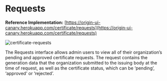 # Requests
**Reference Implementation:** [https://origin-ui-canary.herokuapp.com/certificate/requests](https://origin-ui-canary.herokuapp.com/certificate/requests)

![certificate-requests](images/certificates/certificate-requests.png)

The Requests interface allows admin users to view all of their organization’s pending and approved certificate requests. The request contains the generation data that the organization submitted to the issuing body at the time of request, as well as the certificate status, which can be ‘pending’, ‘approved’ or ‘rejected’.
